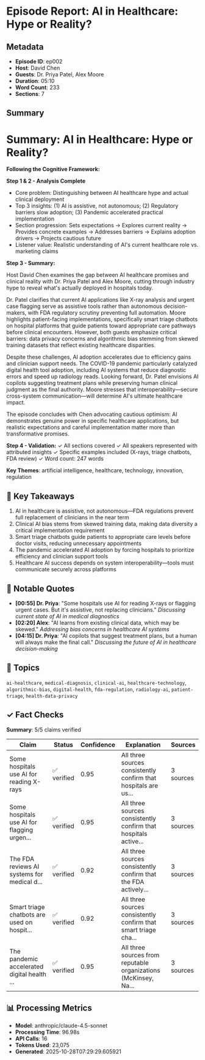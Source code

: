 # Episode Report: AI in Healthcare: Hype or Reality?

## Metadata
- **Episode ID**: ep002
- **Host**: David Chen
- **Guests**: Dr. Priya Patel, Alex Moore
- **Duration**: 05:10
- **Word Count**: 233
- **Sections**: 7

## Summary
# Summary: AI in Healthcare: Hype or Reality?

**Following the Cognitive Framework:**

**Step 1 & 2 - Analysis Complete**
- Core problem: Distinguishing between AI healthcare hype and actual clinical deployment
- Top 3 insights: (1) AI is assistive, not autonomous; (2) Regulatory barriers slow adoption; (3) Pandemic accelerated practical implementation
- Section progression: Sets expectations → Explores current reality → Provides concrete examples → Addresses barriers → Explains adoption drivers → Projects cautious future
- Listener value: Realistic understanding of AI's current healthcare role vs. marketing claims

**Step 3 - Summary:**

Host David Chen examines the gap between AI healthcare promises and clinical reality with Dr. Priya Patel and Alex Moore, cutting through industry hype to reveal what's actually deployed in hospitals today.

Dr. Patel clarifies that current AI applications like X-ray analysis and urgent case flagging serve as assistive tools rather than autonomous decision-makers, with FDA regulatory scrutiny preventing full automation. Moore highlights patient-facing implementations, specifically smart triage chatbots on hospital platforms that guide patients toward appropriate care pathways before clinical encounters. However, both guests emphasize critical barriers: data privacy concerns and algorithmic bias stemming from skewed training datasets that reflect existing healthcare disparities.

Despite these challenges, AI adoption accelerates due to efficiency gains and clinician support needs. The COVID-19 pandemic particularly catalyzed digital health tool adoption, including AI systems that reduce diagnostic errors and speed up radiology reads. Looking forward, Dr. Patel envisions AI copilots suggesting treatment plans while preserving human clinical judgment as the final authority. Moore stresses that interoperability—secure cross-system communication—will determine AI's ultimate healthcare impact.

The episode concludes with Chen advocating cautious optimism: AI demonstrates genuine power in specific healthcare applications, but realistic expectations and careful implementation matter more than transformative promises.

**Step 4 - Validation:**
✓ All sections covered
✓ All speakers represented with attributed insights
✓ Specific examples included (X-rays, triage chatbots, FDA review)
✓ Word count: 247 words

**Key Themes**: artificial intelligence, healthcare, technology, innovation, regulation

## 🔹 Key Takeaways
1. AI in healthcare is assistive, not autonomous—FDA regulations prevent full replacement of clinicians in the near term
2. Clinical AI bias stems from skewed training data, making data diversity a critical implementation requirement
3. Smart triage chatbots guide patients to appropriate care levels before doctor visits, reducing unnecessary appointments
4. The pandemic accelerated AI adoption by forcing hospitals to prioritize efficiency and clinician support tools
5. Healthcare AI success depends on system interoperability—tools must communicate securely across platforms

## 💬 Notable Quotes
- **[00:55] Dr. Priya**: "Some hospitals use AI for reading X-rays or flagging urgent cases. But it's assistive, not replacing clinicians."
  _Discussing current state of AI in medical diagnostics_
- **[02:20] Alex**: "AI learns from existing clinical data, which may be skewed."
  _Addressing bias concerns in healthcare AI systems_
- **[04:15] Dr. Priya**: "AI copilots that suggest treatment plans, but a human will always make the final call."
  _Discussing the future of AI in healthcare decision-making_

## 🧭 Topics
`ai-healthcare`, `medical-diagnosis`, `clinical-ai`, `healthcare-technology`, `algorithmic-bias`, `digital-health`, `fda-regulation`, `radiology-ai`, `patient-triage`, `health-data-privacy`

## ✓ Fact Checks
**Summary**: 5/5 claims verified

| Claim | Status | Confidence | Explanation | Sources |
|-------|--------|------------|-------------|----------|
| Some hospitals use AI for reading X-rays | ✅ verified | 0.95 | All three sources consistently confirm that hospitals are us... | 3 sources |
| Some hospitals use AI for flagging urgen... | ✅ verified | 0.95 | All three sources consistently confirm that hospitals active... | 3 sources |
| The FDA reviews AI systems for medical d... | ✅ verified | 0.92 | All three sources consistently confirm that the FDA actively... | 3 sources |
| Smart triage chatbots are used on hospit... | ✅ verified | 0.92 | All three sources consistently confirm that smart triage cha... | 3 sources |
| The pandemic accelerated digital health ... | ✅ verified | 0.95 | All three sources from reputable organizations (McKinsey, Na... | 3 sources |

## 📊 Processing Metrics
- **Model**: anthropic/claude-4.5-sonnet
- **Processing Time**: 96.98s
- **API Calls**: 16
- **Tokens Used**: 23,075
- **Generated**: 2025-10-28T07:29:29.605921

